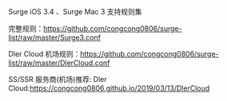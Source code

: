 Surge iOS 3.4 、Surge Mac 3 支持规则集

完整规则：https://github.com/congcong0806/surge-list/raw/master/Surge3.conf

Dler Cloud 机场规则：https://github.com/congcong0806/surge-list/raw/master/DlerCloud.conf

SS/SSR 服务商(机场)推荐: Dler Cloud:https://congcong0806.github.io/2019/03/13/DlerCloud